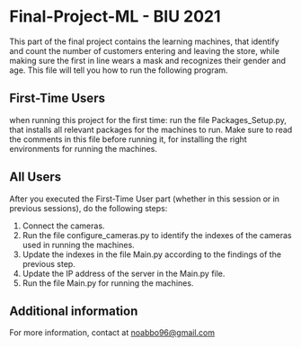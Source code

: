 # Final-Project-ML - BIU 2021

This part of the final project contains the learning machines, that identify and count the number of customers entering and leaving the store, while making sure the first in line wears a mask and recognizes their gender and age.
This file will tell you how to run the following program.

## First-Time Users
when running this project for the first time:
run the file Packages_Setup.py, that installs all relevant packages for the machines to run.
Make sure to read the comments in this file before running it, for installing the right environments for running the machines.

## All Users
After you executed the First-Time User part (whether in this session or in previous sessions), do the following steps:
1. Connect the cameras.
2. Run the file configure_cameras.py to identify the indexes of the cameras used in running the machines.
3. Update the indexes in the file Main.py according to the findings of the previous step.
4. Update the IP address of the server in the Main.py file.
5. Run the file Main.py for running the machines.

## Additional information
For more information, contact at noabbo96@gmail.com
